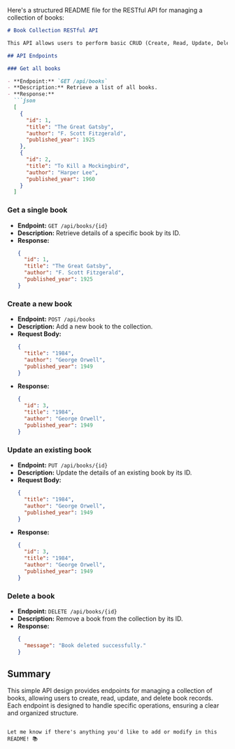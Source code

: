 Here's a structured README file for the RESTful API for managing a collection of books:

```markdown
# Book Collection RESTful API

This API allows users to perform basic CRUD (Create, Read, Update, Delete) operations on a collection of books.

## API Endpoints

### Get all books

- **Endpoint:** `GET /api/books`
- **Description:** Retrieve a list of all books.
- **Response:**
  ```json
  [
    {
      "id": 1,
      "title": "The Great Gatsby",
      "author": "F. Scott Fitzgerald",
      "published_year": 1925
    },
    {
      "id": 2,
      "title": "To Kill a Mockingbird",
      "author": "Harper Lee",
      "published_year": 1960
    }
  ]
  ```

### Get a single book

- **Endpoint:** `GET /api/books/{id}`
- **Description:** Retrieve details of a specific book by its ID.
- **Response:**
  ```json
  {
    "id": 1,
    "title": "The Great Gatsby",
    "author": "F. Scott Fitzgerald",
    "published_year": 1925
  }
  ```

### Create a new book

- **Endpoint:** `POST /api/books`
- **Description:** Add a new book to the collection.
- **Request Body:**
  ```json
  {
    "title": "1984",
    "author": "George Orwell",
    "published_year": 1949
  }
  ```
- **Response:**
  ```json
  {
    "id": 3,
    "title": "1984",
    "author": "George Orwell",
    "published_year": 1949
  }
  ```

### Update an existing book

- **Endpoint:** `PUT /api/books/{id}`
- **Description:** Update the details of an existing book by its ID.
- **Request Body:**
  ```json
  {
    "title": "1984",
    "author": "George Orwell",
    "published_year": 1949
  }
  ```
- **Response:**
  ```json
  {
    "id": 3,
    "title": "1984",
    "author": "George Orwell",
    "published_year": 1949
  }
  ```

### Delete a book

- **Endpoint:** `DELETE /api/books/{id}`
- **Description:** Remove a book from the collection by its ID.
- **Response:**
  ```json
  {
    "message": "Book deleted successfully."
  }
  ```

## Summary

This simple API design provides endpoints for managing a collection of books, allowing users to create, read, update, and delete book records. Each endpoint is designed to handle specific operations, ensuring a clear and organized structure.
```

Let me know if there's anything you'd like to add or modify in this README! 📚
